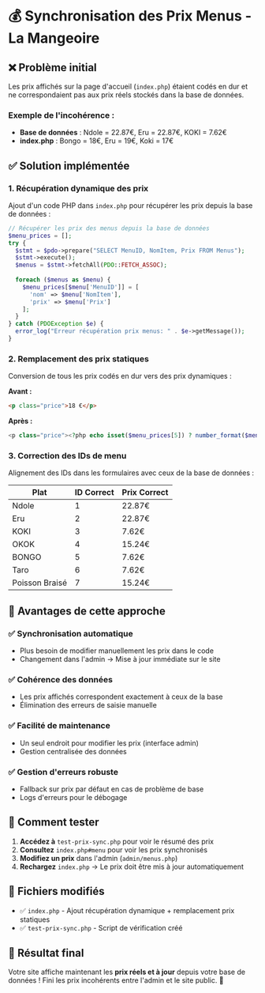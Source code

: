 # 💰 Synchronisation des Prix Menus - La Mangeoire

## ❌ Problème initial
Les prix affichés sur la page d'accueil (`index.php`) étaient codés en dur et ne correspondaient pas aux prix réels stockés dans la base de données.

### Exemple de l'incohérence :
- **Base de données** : Ndole = 22.87€, Eru = 22.87€, KOKI = 7.62€
- **index.php** : Bongo = 18€, Eru = 19€, Koki = 17€

## ✅ Solution implémentée

### 1. **Récupération dynamique des prix**
Ajout d'un code PHP dans `index.php` pour récupérer les prix depuis la base de données :

```php
// Récupérer les prix des menus depuis la base de données
$menu_prices = [];
try {
  $stmt = $pdo->prepare("SELECT MenuID, NomItem, Prix FROM Menus");
  $stmt->execute();
  $menus = $stmt->fetchAll(PDO::FETCH_ASSOC);
  
  foreach ($menus as $menu) {
    $menu_prices[$menu['MenuID']] = [
      'nom' => $menu['NomItem'],
      'prix' => $menu['Prix']
    ];
  }
} catch (PDOException $e) {
  error_log("Erreur récupération prix menus: " . $e->getMessage());
}
```

### 2. **Remplacement des prix statiques**
Conversion de tous les prix codés en dur vers des prix dynamiques :

**Avant :**
```html
<p class="price">18 €</p>
```

**Après :**
```php
<p class="price"><?php echo isset($menu_prices[5]) ? number_format($menu_prices[5]['prix'], 2) : '7.62'; ?> €</p>
```

### 3. **Correction des IDs de menu**
Alignement des IDs dans les formulaires avec ceux de la base de données :

| Plat | ID Correct | Prix Correct |
|------|------------|--------------|
| Ndole | 1 | 22.87€ |
| Eru | 2 | 22.87€ |
| KOKI | 3 | 7.62€ |
| OKOK | 4 | 15.24€ |
| BONGO | 5 | 7.62€ |
| Taro | 6 | 7.62€ |
| Poisson Braisé | 7 | 15.24€ |

## 🎯 Avantages de cette approche

### ✅ **Synchronisation automatique**
- Plus besoin de modifier manuellement les prix dans le code
- Changement dans l'admin → Mise à jour immédiate sur le site

### ✅ **Cohérence des données**
- Les prix affichés correspondent exactement à ceux de la base
- Élimination des erreurs de saisie manuelle

### ✅ **Facilité de maintenance**
- Un seul endroit pour modifier les prix (interface admin)
- Gestion centralisée des données

### ✅ **Gestion d'erreurs robuste**
- Fallback sur prix par défaut en cas de problème de base
- Logs d'erreurs pour le débogage

## 🧪 Comment tester

1. **Accédez à** `test-prix-sync.php` pour voir le résumé des prix
2. **Consultez** `index.php#menu` pour voir les prix synchronisés
3. **Modifiez un prix** dans l'admin (`admin/menus.php`)
4. **Rechargez** `index.php` → Le prix doit être mis à jour automatiquement

## 📁 Fichiers modifiés

- ✅ `index.php` - Ajout récupération dynamique + remplacement prix statiques
- ✅ `test-prix-sync.php` - Script de vérification créé

## 🚀 Résultat final

Votre site affiche maintenant les **prix réels et à jour** depuis votre base de données ! 
Fini les prix incohérents entre l'admin et le site public. 💪

